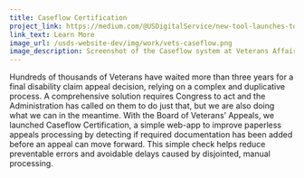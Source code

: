 ```yaml
---
title: Caseflow Certification
project_link: https://medium.com/@USDigitalService/new-tool-launches-to-improve-the-benefits-claim-appeals-process-at-the-va-59c2557a4a1c#.7cp6wmd0t
link_text: Learn More
image_url: /usds-website-dev/img/work/vets-caseflow.png
image_description: Screenshot of the Caseflow system at Veterans Affairs
---
```


Hundreds of thousands of Veterans have waited more than three years for a final disability claim appeal decision, relying on a complex and duplicative process. A comprehensive solution requires Congress to act and the Administration has called on them to do just that, but we are also doing what we can in the meantime. With the Board of Veterans&#8217; Appeals, we launched Caseflow Certification, a simple web-app to improve paperless appeals processing by detecting if required documentation has been added before an appeal can move forward. This simple check helps reduce preventable errors and avoidable delays caused by disjointed, manual processing.
